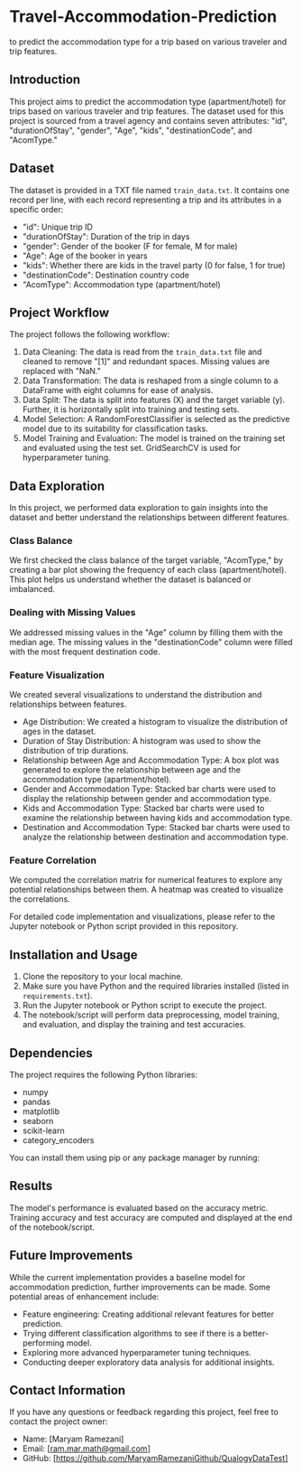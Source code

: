 # Travel-Accommodation-Prediction



to predict the accommodation type for a trip based on various traveler and trip features.


## Introduction
This project aims to predict the accommodation type (apartment/hotel) for trips based on various traveler and trip features. The dataset used for this project is sourced from a travel agency and contains seven attributes: "id", "durationOfStay", "gender", "Age", "kids", "destinationCode", and "AcomType."

## Dataset
The dataset is provided in a TXT file named `train_data.txt`. It contains one record per line, with each record representing a trip and its attributes in a specific order:
- "id": Unique trip ID
- "durationOfStay": Duration of the trip in days
- "gender": Gender of the booker (F for female, M for male)
- "Age": Age of the booker in years
- "kids": Whether there are kids in the travel party (0 for false, 1 for true)
- "destinationCode": Destination country code
- "AcomType": Accommodation type (apartment/hotel)

## Project Workflow
The project follows the following workflow:
1. Data Cleaning: The data is read from the `train_data.txt` file and cleaned to remove "[1]" and redundant spaces. Missing values are replaced with "NaN."
2. Data Transformation: The data is reshaped from a single column to a DataFrame with eight columns for ease of analysis.
3. Data Split: The data is split into features (X) and the target variable (y). Further, it is horizontally split into training and testing sets.
4. Model Selection: A RandomForestClassifier is selected as the predictive model due to its suitability for classification tasks.
5. Model Training and Evaluation: The model is trained on the training set and evaluated using the test set. GridSearchCV is used for hyperparameter tuning.

## Data Exploration
In this project, we performed data exploration to gain insights into the dataset and better understand the relationships between different features.

### Class Balance
We first checked the class balance of the target variable, "AcomType," by creating a bar plot showing the frequency of each class (apartment/hotel). This plot helps us understand whether the dataset is balanced or imbalanced.

### Dealing with Missing Values
We addressed missing values in the "Age" column by filling them with the median age. The missing values in the "destinationCode" column were filled with the most frequent destination code.

### Feature Visualization
We created several visualizations to understand the distribution and relationships between features.

- Age Distribution: We created a histogram to visualize the distribution of ages in the dataset.
- Duration of Stay Distribution: A histogram was used to show the distribution of trip durations.
- Relationship between Age and Accommodation Type: A box plot was generated to explore the relationship between age and the accommodation type (apartment/hotel).
- Gender and Accommodation Type: Stacked bar charts were used to display the relationship between gender and accommodation type.
- Kids and Accommodation Type: Stacked bar charts were used to examine the relationship between having kids and accommodation type.
- Destination and Accommodation Type: Stacked bar charts were used to analyze the relationship between destination and accommodation type.

### Feature Correlation
We computed the correlation matrix for numerical features to explore any potential relationships between them. A heatmap was created to visualize the correlations.

For detailed code implementation and visualizations, please refer to the Jupyter notebook or Python script provided in this repository.

## Installation and Usage
1. Clone the repository to your local machine.
2. Make sure you have Python and the required libraries installed (listed in `requirements.txt`).
3. Run the Jupyter notebook or Python script to execute the project.
4. The notebook/script will perform data preprocessing, model training, and evaluation, and display the training and test accuracies.

## Dependencies
The project requires the following Python libraries:
- numpy
- pandas
- matplotlib
- seaborn
- scikit-learn
- category_encoders

You can install them using pip or any package manager by running:

## Results
The model's performance is evaluated based on the accuracy metric. Training accuracy and test accuracy are computed and displayed at the end of the notebook/script.

## Future Improvements
While the current implementation provides a baseline model for accommodation prediction, further improvements can be made. Some potential areas of enhancement include:
- Feature engineering: Creating additional relevant features for better prediction.
- Trying different classification algorithms to see if there is a better-performing model.
- Exploring more advanced hyperparameter tuning techniques.
- Conducting deeper exploratory data analysis for additional insights.

## Contact Information
If you have any questions or feedback regarding this project, feel free to contact the project owner:
- Name: [Maryam Ramezani]
- Email: [ram.mar.math@gmail.com]
- GitHub: [https://github.com/MaryamRamezaniGithub/QualogyDataTest]

